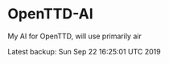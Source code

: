 # OpenTTD-AI
My AI for OpenTTD, will use primarily air

Latest backup: Sun Sep 22 16:25:01 UTC 2019
